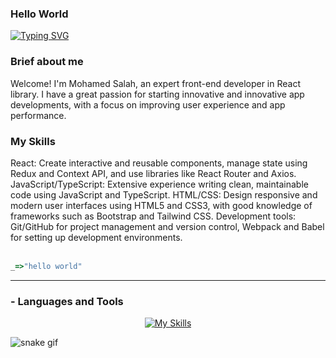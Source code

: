<h3 align="left" color="0eb6f2">
  <span >Hello World </span><!--   <img  src="https://media.giphy.com/media/hvRJCLFzcasrR4ia7z/giphy.gif" width="25"> -->
</h3><!-- Typing SVG by DenverCoder1 - https://github.com/DenverCoder1/readme-typing-svg -->
<p align="left">
<div align="left">
<a href="https://git.io/typing-svg"><img src="https://readme-typing-svg.demolab.com?font=Fira+Code&pause=1000&color=6cc644&random=false&width=435&lines=i'm+mohamed+salah;i'm+frontend+devleoper+%5BNextjs%5D" alt="Typing SVG" /></a>
</div>
<div>
<h3>Brief about me</h3>
Welcome! I'm Mohamed Salah, an expert front-end developer in React library. I have a great passion for starting innovative and innovative app developments, with a focus on improving user experience and app performance.

<h3>My Skills</h3>
React: Create interactive and reusable components, manage state using Redux and Context API, and use libraries like React Router and Axios.
JavaScript/TypeScript: Extensive experience writing clean, maintainable code using JavaScript and TypeScript.
HTML/CSS: Design responsive and modern user interfaces using HTML5 and CSS3, with good knowledge of frameworks such as Bootstrap and Tailwind CSS.
Development tools: Git/GitHub for project management and version control, Webpack and Babel for setting up development environments.
</div>
<br>

```javascript
_=>"hello world"
```

---


### - Languages and Tools

<div  align="center">

[![My Skills](https://skillicons.dev/icons?i=cs,html,css,tailwind,sass,js,ts,react,redux,next,npm,git,github,vscode,postman)](https://skillicons.dev)
<br/>
</div>

![snake gif](https://github.com/mhmd-salah/mhmd-salah/blob/output/github-contribution-grid-snake.gif)

